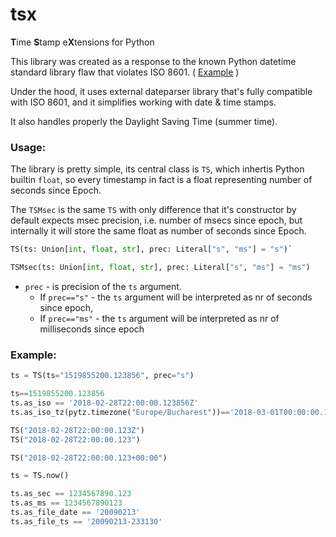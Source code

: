 # tsx
**T**ime **S**tamp e**X**tensions for Python

This library was created as a response to the known Python datetime standard library flaw that violates ISO 8601. ( [Example](https://stackoverflow.com/questions/19654578/python-utc-datetime-objects-iso-format-doesnt-include-z-zulu-or-zero-offset) )

Under the hood, it uses external dateparser library that's fully compatible with ISO 8601, and it simplifies working with date & time stamps.

It also handles properly the Daylight Saving Time (summer time).  

### Usage:
The library is pretty simple, its central class is `TS`, which inhertis Python builtin `float`, 
so every timestamp in fact is a float representing number of seconds since Epoch.

The `TSMsec` is the same `TS` with only difference that it's constructor by default expects msec precision, i.e. number of msecs since epoch,
but internally it will store the same float as number of seconds since Epoch.

```python
TS(ts: Union[int, float, str], prec: Literal["s", "ms"] = "s")`

TSMsec(ts: Union[int, float, str], prec: Literal["s", "ms"] = "ms")
```

- `prec` - is precision of the `ts` argument.
  - If `prec=="s"` - the `ts` argument will be interpreted as nr of seconds since epoch,
  - If `prec=="ms"` - the `ts` argument will be interpreted as nr of milliseconds since epoch 

### Example:

```python
ts = TS(ts="1519855200.123856", prec="s")

ts==1519855200.123856
ts.as_iso == '2018-02-28T22:00:00.123856Z'
ts.as_iso_tz(pytz.timezone("Europe/Bucharest"))=='2018-03-01T00:00:00.123856+02:00'

TS("2018-02-28T22:00:00.123Z")
TS("2018-02-28T22:00:00.123")

TS("2018-02-28T22:00:00.123+00:00")
```

```python
ts = TS.now()

ts.as_sec == 1234567890.123
ts.as_ms == 1234567890123
ts.as_file_date == '20090213'
ts.as_file_ts == '20090213-233130'
```